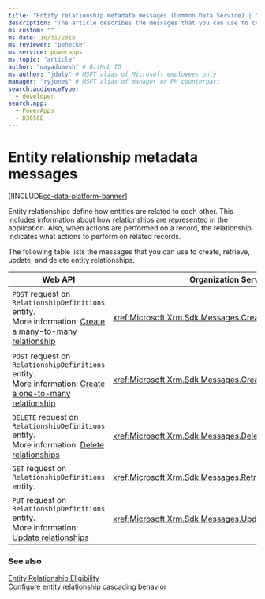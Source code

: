 ```yaml
---
title: "Entity relationship metadata messages (Common Data Service) | Microsoft Docs" # Intent and product brand in a unique string of 43-59 chars including spaces
description: "The article describes the messages that you can use to create, retrieve, update, and delete entity relationships using Web API and Organization service." # 115-145 characters including spaces. This abstract displays in the search result.
ms.custom: ""
ms.date: 10/31/2018
ms.reviewer: "pehecke"
ms.service: powerapps
ms.topic: "article"
author: "mayadumesh" # GitHub ID
ms.author: "jdaly" # MSFT alias of Microsoft employees only
manager: "ryjones" # MSFT alias of manager or PM counterpart
search.audienceType: 
  - developer
search.app: 
  - PowerApps
  - D365CE
---
```

# Entity relationship metadata messages

[!INCLUDE[cc-data-platform-banner](../../includes/cc-data-platform-banner.md)]

Entity relationships define how entities are related to each other. This includes information about how relationships are represented in the application. Also, when actions are performed on a record, the relationship indicates what actions to perform on related records.  
  
The following table lists the messages that you can use to create, retrieve, update, and delete entity relationships.  
  
|Web API|Organization Service|Description|  
|-------------|-------------|-----------------|  
|`POST` request on `RelationshipDefinitions` entity. <br/>More information: [Create a many-to-many relationship](webapi/create-update-entity-relationships-using-web-api.md#create-a-many-to-many-relationship) |<xref:Microsoft.Xrm.Sdk.Messages.CreateManyToManyRequest>|Creates a many-to-many relationship between two entities.|  
|`POST` request on `RelationshipDefinitions` entity. <br/>More information: [Create a one-to-many relationship](webapi/create-update-entity-relationships-using-web-api.md#create-a-one-to-many-relationship)|<xref:Microsoft.Xrm.Sdk.Messages.CreateOneToManyRequest>|Creates a one-to-many relationship between two entities.|  
|`DELETE` request on `RelationshipDefinitions` entity.<br/>More information: [Delete relationships](webapi/create-update-entity-relationships-using-web-api.md#delete-relationships)|<xref:Microsoft.Xrm.Sdk.Messages.DeleteRelationshipRequest>|Deletes an entity relationship.|  
|`GET` request on `RelationshipDefinitions` entity.|<xref:Microsoft.Xrm.Sdk.Messages.RetrieveRelationshipRequest>|Retrieves an entity relationship.|  
|`PUT` request on `RelationshipDefinitions` entity.<br/>More information: [Update relationships](webapi/create-update-entity-relationships-using-web-api.md#update-relationships)|<xref:Microsoft.Xrm.Sdk.Messages.UpdateRelationshipRequest>|Updates an entity relationship.|  
  
### See also  

 [Entity Relationship Eligibility](entity-relationship-eligibility.md)   
 [Configure entity relationship cascading behavior](configure-entity-relationship-cascading-behavior.md)